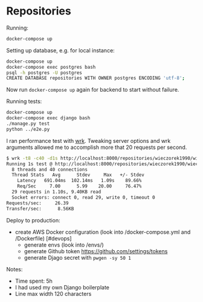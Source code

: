 # Repositories

Running:

```bash
docker-compose up
```

Setting up database, e.g. for local instance:

```bash
docker-compose up
docker-compose exec postgres bash
psql -h postgres -U postgres
CREATE DATABASE repositories WITH OWNER postgres ENCODING 'utf-8';
```

Now run `docker-compose up` again for backend to start without failure.

Running tests:

```bash
docker-compose up
docker-compose exec django bash
./manage.py test
python ../e2e.py
```

I ran performance test with [wrk](https://github.com/wg/wrk). Tweaking server options and wrk arguments allowed me
to accomplish more that 20 requests per second.

```bash
$ wrk -t8 -c40 -d1s http://localhost:8000/repositories/wieczorek1990/wieczorek1990.github.io/
Running 1s test @ http://localhost:8000/repositories/wieczorek1990/wieczorek1990.github.io/
  8 threads and 40 connections
  Thread Stats   Avg      Stdev     Max   +/- Stdev
    Latency   691.04ms  102.14ms   1.09s    89.66%
    Req/Sec     7.00      5.99    20.00     76.47%
  29 requests in 1.10s, 9.40KB read
  Socket errors: connect 0, read 29, write 0, timeout 0
Requests/sec:     26.39
Transfer/sec:      8.56KB
```

Deploy to production:

* create AWS Docker configuration (look into /docker-compose.yml and /Dockerfile) [#devops]
    * generate envs (look into /envs/)
    * generate Github token https://github.com/settings/tokens
    * generate Djago secret with `pwgen -sy 50 1`

Notes:

* Time spent: 5h
* I had used my own Django boilerplate
* Line max width 120 characters
